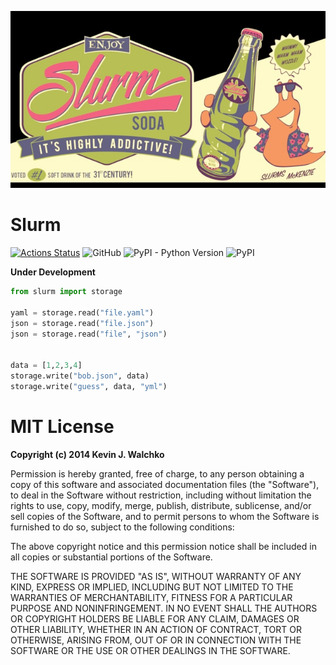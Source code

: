 ![](pics/slurm.jpg)

# Slurm


[![Actions Status](https://github.com/MomsFriendlyRobotCompany/slurm/workflows/walchko%20pytest/badge.svg)](https://github.com/MomsFriendlyRobotCompany/slurm/actions)
![GitHub](https://img.shields.io/github/license/MomsFriendlyRobotCompany/slurm)
![PyPI - Python Version](https://img.shields.io/pypi/pyversions/slurm)
![PyPI](https://img.shields.io/pypi/v/slurm)

**Under Development**


```python
from slurm import storage

yaml = storage.read("file.yaml")
json = storage.read("file.json")
json = storage.read("file", "json")


data = [1,2,3,4]
storage.write("bob.json", data)
storage.write("guess", data, "yml")
```

# MIT License

**Copyright (c) 2014 Kevin J. Walchko**

Permission is hereby granted, free of charge, to any person obtaining a copy of this software and associated documentation files (the "Software"), to deal in the Software without restriction, including without limitation the rights to use, copy, modify, merge, publish, distribute, sublicense, and/or sell copies of the Software, and to permit persons to whom the Software is furnished to do so, subject to the following conditions:

The above copyright notice and this permission notice shall be included in all copies or substantial portions of the Software.

THE SOFTWARE IS PROVIDED "AS IS", WITHOUT WARRANTY OF ANY KIND, EXPRESS OR IMPLIED, INCLUDING BUT NOT LIMITED TO THE WARRANTIES OF MERCHANTABILITY, FITNESS FOR A PARTICULAR PURPOSE AND NONINFRINGEMENT. IN NO EVENT SHALL THE AUTHORS OR COPYRIGHT HOLDERS BE LIABLE FOR ANY CLAIM, DAMAGES OR OTHER LIABILITY, WHETHER IN AN ACTION OF CONTRACT, TORT OR OTHERWISE, ARISING FROM, OUT OF OR IN CONNECTION WITH THE SOFTWARE OR THE USE OR OTHER DEALINGS IN THE SOFTWARE.
